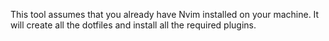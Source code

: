 This tool assumes that you already have Nvim installed on your machine. It will create all the dotfiles and install all the required plugins.

